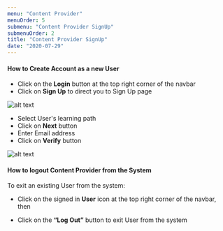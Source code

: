 ```yaml
---
menu: "Content Provider"
menuOrder: 5
submenu: "Content Provider SignUp"
submenuOrder: 2
title: "Content Provider SignUp"
date: "2020-07-29"
---
```



<!-- if Schools has an account already they can login, [via this link](https://www.luminate.ng/LoginView). -->

#### How to Create Account as a new User

 * Click on the  **Login** button at the top right corner of the navbar
 * Click on **Sign Up** to direct you to Sign Up page

 ![alt text](/images/SignUp.png "Title") 

 * Select User's learning path
 * Click on **Next** button
 * Enter Email address
 * Click on **Verify** button
 
  ![alt text](/images/Verify.png "Title") 


#### How to logout Content Provider from the System

 To exit an existing User from the system:
 * Click on the signed in **User** icon at the top right corner of the navbar,
 then

 * Click on the **“Log Out”** button to exit User from the system
